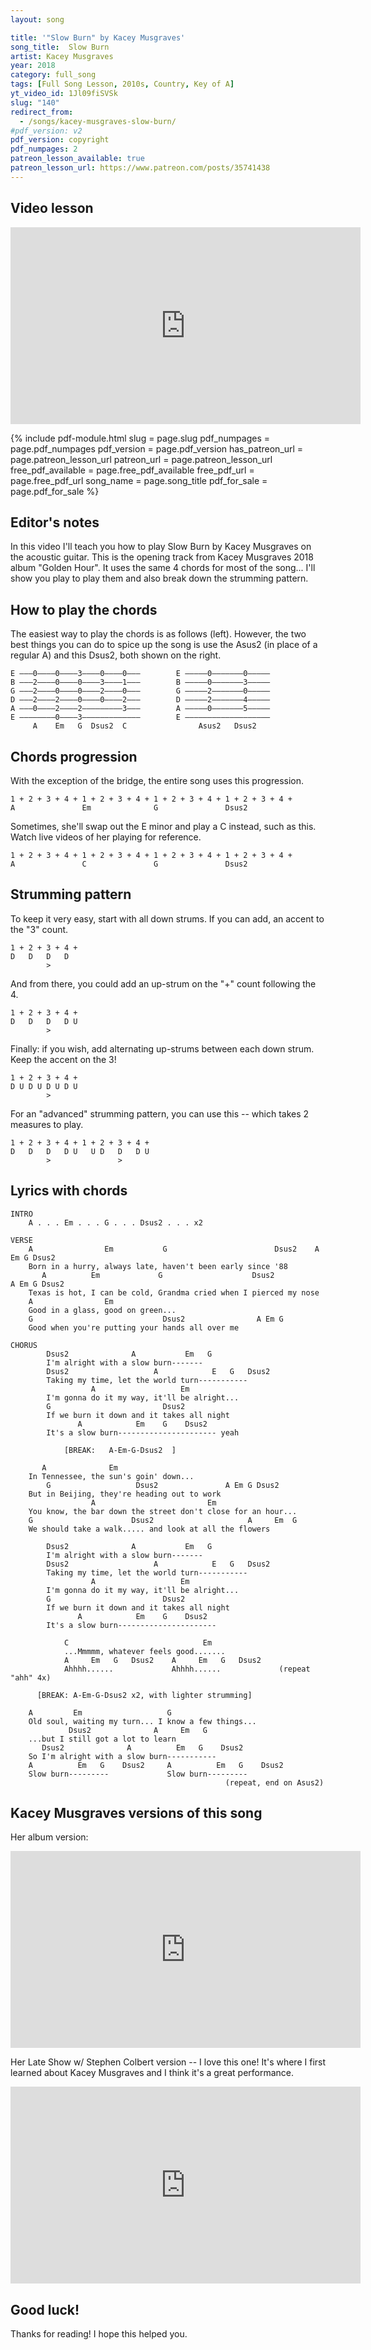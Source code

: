 ```yaml
---
layout: song

title: '"Slow Burn" by Kacey Musgraves'
song_title:  Slow Burn
artist: Kacey Musgraves
year: 2018
category: full_song
tags: [Full Song Lesson, 2010s, Country, Key of A]
yt_video_id: 1Jl09fiSVSk
slug: "140"
redirect_from:
  - /songs/kacey-musgraves-slow-burn/
#pdf_version: v2
pdf_version: copyright
pdf_numpages: 2
patreon_lesson_available: true
patreon_lesson_url: https://www.patreon.com/posts/35741438
---
```


## Video lesson

<iframe width="560" height="315" src="https://www.youtube.com/embed/1Jl09fiSVSk?showinfo=0" frameborder="0" allowfullscreen></iframe>

{% include pdf-module.html slug = page.slug pdf_numpages = page.pdf_numpages pdf_version = page.pdf_version has_patreon_url = page.patreon_lesson_url patreon_url = page.patreon_lesson_url free_pdf_available = page.free_pdf_available free_pdf_url = page.free_pdf_url song_name = page.song_title pdf_for_sale = page.pdf_for_sale %}

## Editor's notes

In this video I'll teach you how to play Slow Burn by Kacey Musgraves on the acoustic guitar. This is the opening track from Kacey Musgraves 2018 album "Golden Hour". It uses the same 4 chords for most of the song... I'll show you play to play them and also break down the strumming pattern.

## How to play the chords

The easiest way to play the chords is as follows (left). However, the two best things you can do to spice up the song is use the Asus2 (in place of a regular A) and this Dsus2, both shown on the right.

    E –––0––––0––––3––––0––––0–––        E –––––0–––––––0–––––
    B –––2––––0––––0––––3––––1–––        B –––––0–––––––3–––––
    G –––2––––0––––0––––2––––0–––        G –––––2–––––––0–––––
    D –––2––––2––––0––––0––––2–––        D –––––2–––––––4–––––
    A –––0––––2––––2–––––––––3–––        A –––––0–––––––5–––––
    E ––––––––0––––3–––––––––––––        E –––––––––––––––––––
         A    Em   G  Dsus2  C                Asus2   Dsus2  

## Chords progression

With the exception of the bridge, the entire song uses this progression.

    1 + 2 + 3 + 4 + 1 + 2 + 3 + 4 + 1 + 2 + 3 + 4 + 1 + 2 + 3 + 4 +
    A               Em              G               Dsus2

Sometimes, she'll swap out the E minor and play a C instead, such as this. Watch live videos of her playing for reference.

    1 + 2 + 3 + 4 + 1 + 2 + 3 + 4 + 1 + 2 + 3 + 4 + 1 + 2 + 3 + 4 +
    A               C               G               Dsus2

## Strumming pattern

To keep it very easy, start with all down strums. If you can add, an accent to the "3" count.

    1 + 2 + 3 + 4 +
    D   D   D   D
            >

And from there, you could add an up-strum on the "+" count following the 4.

    1 + 2 + 3 + 4 +
    D   D   D   D U
            >

Finally: if you wish, add alternating up-strums between each down strum. Keep the accent on the 3!

    1 + 2 + 3 + 4 +
    D U D U D U D U
            >

For an "advanced" strumming pattern, you can use this -- which takes 2 measures to play.

    1 + 2 + 3 + 4 + 1 + 2 + 3 + 4 +
    D   D   D   D U   U D   D   D U
            >               >

## Lyrics with chords

    INTRO
        A . . . Em . . . G . . . Dsus2 . . . x2

    VERSE
        A                Em           G                        Dsus2    A Em G Dsus2
        Born in a hurry, always late, haven't been early since '88
           A          Em             G                    Dsus2            A Em G Dsus2
        Texas is hot, I can be cold, Grandma cried when I pierced my nose
        A                Em
        Good in a glass, good on green...
        G                             Dsus2                A Em G
        Good when you're putting your hands all over me

    CHORUS
            Dsus2              A           Em   G
            I'm alright with a slow burn-------
            Dsus2                   A            E   G   Dsus2
            Taking my time, let the world turn-----------
                      A                   Em            
            I'm gonna do it my way, it'll be alright...
            G                         Dsus2
            If we burn it down and it takes all night
                   A            Em    G    Dsus2
            It's a slow burn---------------------- yeah

                [BREAK:   A-Em-G-Dsus2  ]

           A              Em                  
        In Tennessee, the sun's goin' down...
            G                   Dsus2               A Em G Dsus2
        But in Beijing, they're heading out to work
                      A                         Em
        You know, the bar down the street don't close for an hour...
        G                      Dsus2                     A     Em  G  
        We should take a walk..... and look at all the flowers

            Dsus2              A           Em   G
            I'm alright with a slow burn-------
            Dsus2                   A            E   G   Dsus2
            Taking my time, let the world turn-----------
                      A                   Em            
            I'm gonna do it my way, it'll be alright...
            G                         Dsus2
            If we burn it down and it takes all night
                   A            Em    G    Dsus2
            It's a slow burn----------------------

                C                              Em    
                ...Mmmmm, whatever feels good.......
                A     Em   G   Dsus2    A     Em   G   Dsus2  
                Ahhhh......             Ahhhh......             (repeat "ahh" 4x)

          [BREAK: A-Em-G-Dsus2 x2, with lighter strumming]

        A         Em                   G                   
        Old soul, waiting my turn... I know a few things...
                 Dsus2              A     Em   G    
        ...but I still got a lot to learn
           Dsus2              A          Em   G    Dsus2
        So I'm alright with a slow burn-----------
        A          Em   G    Dsus2     A          Em   G    Dsus2    
        Slow burn---------             Slow burn---------           
                                                    (repeat, end on Asus2)

## Kacey Musgraves versions of this song

Her album version:

<iframe width="560" height="315" src="https://www.youtube.com/embed/NC7cmWkBoz4?showinfo=0" frameborder="0" allowfullscreen></iframe>

Her Late Show w/ Stephen Colbert version  -- I love this one! It's where I first learned about Kacey Musgraves and I think it's a great performance.

<iframe width="560" height="315" src="https://www.youtube.com/embed/zIYqhhUNanA?showinfo=0" frameborder="0" allowfullscreen></iframe>

## Good luck!

Thanks for reading! I hope this helped you.
